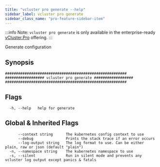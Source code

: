```yaml
---
title: "vcluster pro generate --help"
sidebar_label: vcluster pro generate
sidebar_class_name: "pro-feature-sidebar-item"
---
```


:::info Note:
`vcluster pro generate` is only available in the enterprise-ready [vCluster.Pro](https://vcluster.pro) offering.
:::


Generate configuration

## Synopsis

```
########################################################
################## vcluster pro generate ##################
########################################################
```


## Flags

```
  -h, --help   help for generate
```


## Global & Inherited Flags

```
      --context string      The kubernetes config context to use
      --debug               Prints the stack trace if an error occurs
      --log-output string   The log format to use. Can be either plain, raw or json (default "plain")
  -n, --namespace string    The kubernetes namespace to use
  -s, --silent              Run in silent mode and prevents any vcluster log output except panics & fatals
```

